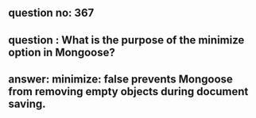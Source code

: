 
      
## question no: 367

## question : What is the purpose of the minimize option in Mongoose?

## answer: minimize: false prevents Mongoose from removing empty objects during document saving.
      